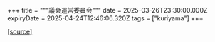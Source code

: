 +++
title = """議会運営委員会"""
date = 2025-03-26T23:30:00.000Z
expiryDate = 2025-04-24T12:46:06.320Z
tags = ["kuriyama"]
+++


[[source]](https://www.town.kuriyama.hokkaido.jp/site/gikai/29874.html)
